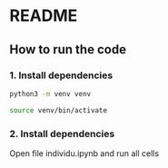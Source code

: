 # README

## How to run the code

### 1. Install dependencies

```bash
python3 -m venv venv
```

```bash
source venv/bin/activate
```

### 2. Install dependencies

Open file individu.ipynb and run all cells
